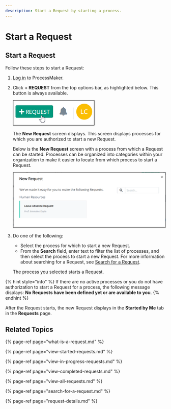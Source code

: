 ```yaml
---
description: Start a Request by starting a process.
---
```


# Start a Request

## Start a Request

Follow these steps to start a Request:

1. [Log in](../log-in.md#log-in) to ProcessMaker.
2. Click **+ REQUEST** from the top options bar, as highlighted below.  This button is always available.

   ![](../../.gitbook/assets/+-request-button-highlighted.png)

   The **New Request** screen displays. This screen displays processes for which you are authorized to start a new Request.

   Below is the **New Request** screen with a process from which a Request can be started. Processes can be organized into categories within your organization to make it easier to locate from which process to start a Request.  

   ![](../../.gitbook/assets/new-request-screen-requests.png)

3. Do one of the following:

   * Select the process for which to start a new Request.
   * From the **Search** field, enter text to filter the list of processes, and then select the process to start a new Request. For more information about searching for a Request, see [Search for a Request](search-for-a-request.md).

   The process you selected starts a Request.

{% hint style="info" %}
If there are no active processes or you do not have authorization to start a Request for a process, the following message displays: **No Requests have been defined yet or are available to you**.
{% endhint %}

After the Request starts, the new Request displays in the **Started by Me** tab in the **Requests** page.

## Related Topics

{% page-ref page="what-is-a-request.md" %}

{% page-ref page="view-started-requests.md" %}

{% page-ref page="view-in-progress-requests.md" %}

{% page-ref page="view-completed-requests.md" %}

{% page-ref page="view-all-requests.md" %}

{% page-ref page="search-for-a-request.md" %}

{% page-ref page="request-details.md" %}

